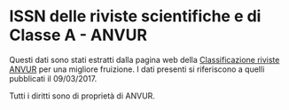 # ISSN delle riviste scientifiche e di Classe A - ANVUR

Questi dati sono stati estratti dalla pagina web della [Classificazione riviste ANVUR][1] per una migliore fruizione.
I dati presenti si riferiscono a quelli pubblicati il 09/03/2017.

Tutti i diritti sono di proprietà di ANVUR.

[1]: http://www.anvur.org/index.php?option=com_content&view=article&id=254&Itemid=315&lang=it
